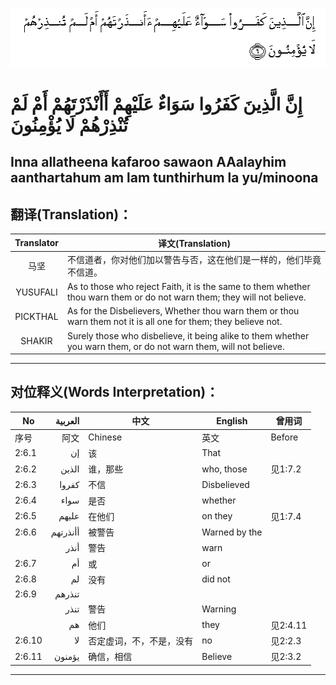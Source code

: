 ![002_006](images/002_006.gif)
#  إِنَّ الَّذِينَ كَفَرُوا سَوَاءٌ عَلَيْهِمْ أَأَنْذَرْتَهُمْ أَمْ لَمْ تُنْذِرْهُمْ لَا يُؤْمِنُونَ 
## Inna allatheena kafaroo sawaon AAalayhim aanthartahum am lam tunthirhum la yu/minoona
## 翻译(Translation)：
| Translator | 译文(Translation)                                            |
|:----------:| ------------------------------------------------------------ |
| 马坚       | 不信道者，你对他们加以警告与否，这在他们是一样的，他们毕竟不信道。 |
| YUSUFALI   | As to those who reject Faith, it is the same to them whether thou warn them or do not warn them; they will not believe. |
| PICKTHAL   | As for the Disbelievers, Whether thou warn them or thou warn them not it is all one for them; they believe not. |
| SHAKIR     | Surely those who disbelieve, it being alike to them whether you warn them, or do not warn them, will not believe. |
---
## 对位释义(Words Interpretation)：
| No     | العربية  | 中文                     | English       | 曾用词   |
| ------ | --------:| ------------------------ | ------------- | -------- |
| 序号   | 阿文     | Chinese                  | 英文          | Before   |
| 2:6.1  | إن       | 该                       | That          |          |
| 2:6.2  | الذين    | 谁，那些                 | who, those    | 见1:7.2  |
| 2:6.3  | كفروا    | 不信                     | Disbelieved   |          |
| 2:6.4  | سواء     | 是否                     | whether       |          |
| 2:6.5  | عليهم    | 在他们                   | on they       | 见1:7.4  |
| 2:6.6  | أأنذرتهم | 被警告                   | Warned by the |          |
|        | أنذر     | 警告                     | warn          |          |
| 2:6.7  | أم       | 或                       | or            |          |
| 2:6.8  | لم       | 没有                     | did not       |          |
| 2:6.9  | تنذرهم   |                          |               |          |
|        | تنذر     | 警告                     | Warning       |          |
|        | هم       | 他们                     | they          | 见2:4.11 |
| 2:6.10 | لا       | 否定虚词，不，不是，没有 | no            | 见2:2.3  |
| 2:6.11 | يؤمنون   | 确信，相信               | Believe       | 见2:3.2  |
---
